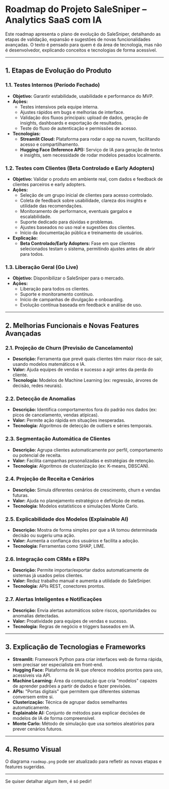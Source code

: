 # Roadmap do Projeto SaleSniper – Analytics SaaS com IA

Este roadmap apresenta o plano de evolução do SaleSniper, detalhando as etapas de validação, expansão e sugestões de novas funcionalidades avançadas. O texto é pensado para quem é da área de tecnologia, mas não é desenvolvedor, explicando conceitos e tecnologias de forma acessível.

---

## 1. Etapas de Evolução do Produto

### 1.1. Testes Internos (Período Fechado)
- **Objetivo:** Garantir estabilidade, usabilidade e performance do MVP.
- **Ações:**
  - Testes intensivos pela equipe interna.
  - Ajustes rápidos em bugs e melhorias de interface.
  - Validação dos fluxos principais: upload de dados, geração de insights, dashboards e exportação de resultados.
  - Teste do fluxo de autenticação e permissões de acesso.
- **Tecnologias:**
  - **Streamlit Cloud:** Plataforma para rodar o app na nuvem, facilitando acesso e compartilhamento.
  - **Hugging Face (Inference API):** Serviço de IA para geração de textos e insights, sem necessidade de rodar modelos pesados localmente.

### 1.2. Testes com Clientes (Beta Controlado e Early Adopters)
- **Objetivo:** Validar o produto em ambiente real, com dados e feedback de clientes parceiros e early adopters.
- **Ações:**
  - Seleção de um grupo inicial de clientes para acesso controlado.
  - Coleta de feedback sobre usabilidade, clareza dos insights e utilidade das recomendações.
  - Monitoramento de performance, eventuais gargalos e escalabilidade.
  - Suporte dedicado para dúvidas e problemas.
  - Ajustes baseados no uso real e sugestões dos clientes.
  - Início da documentação pública e treinamento de usuários.
- **Explicação:**
  - **Beta Controlado/Early Adopters:** Fase em que clientes selecionados testam o sistema, permitindo ajustes antes de abrir para todos.

### 1.3. Liberação Geral (Go Live)
- **Objetivo:** Disponibilizar o SaleSniper para o mercado.
- **Ações:**
  - Liberação para todos os clientes.
  - Suporte e monitoramento contínuo.
  - Início de campanhas de divulgação e onboarding.
  - Evolução contínua baseada em feedback e análise de uso.

---

## 2. Melhorias Funcionais e Novas Features Avançadas

### 2.1. Projeção de Churn (Previsão de Cancelamento)
- **Descrição:** Ferramenta que prevê quais clientes têm maior risco de sair, usando modelos matemáticos e IA.
- **Valor:** Ajuda equipes de vendas e sucesso a agir antes da perda do cliente.
- **Tecnologia:** Modelos de Machine Learning (ex: regressão, árvores de decisão, redes neurais).

### 2.2. Detecção de Anomalias
- **Descrição:** Identifica comportamentos fora do padrão nos dados (ex: picos de cancelamento, vendas atípicas).
- **Valor:** Permite ação rápida em situações inesperadas.
- **Tecnologia:** Algoritmos de detecção de outliers e séries temporais.

### 2.3. Segmentação Automática de Clientes
- **Descrição:** Agrupa clientes automaticamente por perfil, comportamento ou potencial de receita.
- **Valor:** Facilita campanhas personalizadas e estratégias de retenção.
- **Tecnologia:** Algoritmos de clusterização (ex: K-means, DBSCAN).

### 2.4. Projeção de Receita e Cenários
- **Descrição:** Simula diferentes cenários de crescimento, churn e vendas futuras.
- **Valor:** Ajuda no planejamento estratégico e definição de metas.
- **Tecnologia:** Modelos estatísticos e simulações Monte Carlo.

### 2.5. Explicabilidade dos Modelos (Explainable AI)
- **Descrição:** Mostra de forma simples por que a IA tomou determinada decisão ou sugeriu uma ação.
- **Valor:** Aumenta a confiança dos usuários e facilita a adoção.
- **Tecnologia:** Ferramentas como SHAP, LIME.

### 2.6. Integração com CRMs e ERPs
- **Descrição:** Permite importar/exportar dados automaticamente de sistemas já usados pelos clientes.
- **Valor:** Reduz trabalho manual e aumenta a utilidade do SaleSniper.
- **Tecnologia:** APIs REST, conectores prontos.

### 2.7. Alertas Inteligentes e Notificações
- **Descrição:** Envia alertas automáticos sobre riscos, oportunidades ou anomalias detectadas.
- **Valor:** Proatividade para equipes de vendas e sucesso.
- **Tecnologia:** Regras de negócio e triggers baseados em IA.

---

## 3. Explicação de Tecnologias e Frameworks

- **Streamlit:** Framework Python para criar interfaces web de forma rápida, sem precisar ser especialista em front-end.
- **Hugging Face:** Plataforma de IA que oferece modelos prontos para uso, acessíveis via API.
- **Machine Learning:** Área da computação que cria "modelos" capazes de aprender padrões a partir de dados e fazer previsões.
- **APIs:** "Portas digitais" que permitem que diferentes sistemas conversem entre si.
- **Clusterização:** Técnica de agrupar dados semelhantes automaticamente.
- **Explainable AI:** Conjunto de métodos para explicar decisões de modelos de IA de forma compreensível.
- **Monte Carlo:** Método de simulação que usa sorteios aleatórios para prever cenários futuros.

---

## 4. Resumo Visual

O diagrama `roadmap.png` pode ser atualizado para refletir as novas etapas e features sugeridas.

---

Se quiser detalhar algum item, é só pedir! 